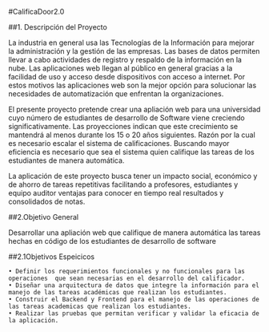 #CalificaDoor2.0

##1. Descripción del Proyecto 

La industria en general usa las Tecnologías de la Información para mejorar la administración y la gestión de las empresas. Las bases de datos permiten llevar a cabo actividades de registro y respaldo de la información en la nube. Las aplicaciones web llegan al público en general gracias a la facilidad de uso y acceso desde dispositivos con acceso a internet. Por estos motivos las aplicaciones web son la mejor opción para solucionar las necesidades de automatización que enfrentan la organizaciones.

El presente proyecto pretende crear una apliación web para una universidad cuyo número de estudiantes de desarrollo de Software viene creciendo significativamente. Las proyecciones indican que este crecimiento se mantendrá al menos durante los 15 o 20 años siguientes. Razón por la cual es necesario escalar el sistema de calificaciones. Buscando mayor eficiencia es necesario que sea el sistema quien califique las tareas de los estudiantes de manera automática.

La aplicación de este proyecto busca tener un impacto social, económico y de ahorro de tareas repetitivas facilitando a profesores, estudiantes y equipo auditor ventajas para conocer en tiempo real resultados y consolidados de notas.

##2.Objetivo General

Desarrollar una apliación web que califique de manera automática las tareas hechas en código de los estudiantes de desarrollo de software

##2.1Objetivos Espeicicos

    • Definir los requerimientos funcionales y no funcionales para las operaciones  que sean necesarias en el desarrollo del calificador.
    • Diseñar una arquitectura de datos que integre la información para el manejo de las tareas académicas que realizan los estudiantes.
    • Construir el Backend y Frontend para el manejo de las operaciones de las tareas academicas que realizan los estudiantes.
    • Realizar las pruebas que permitan verificar y validar la eficacia de la aplicación.
